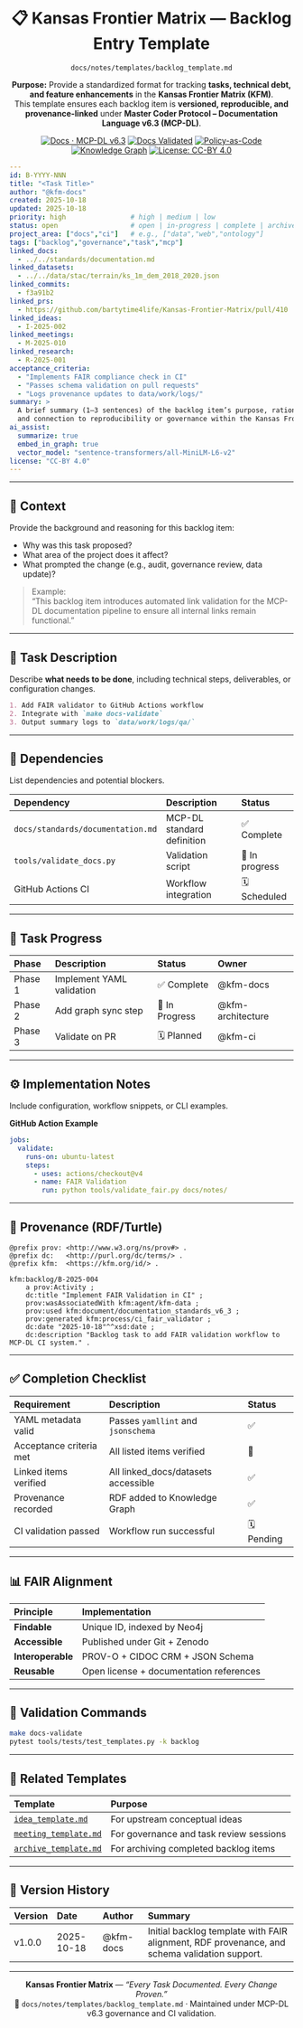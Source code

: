 <div align="center">

# 📋 Kansas Frontier Matrix — **Backlog Entry Template**  
`docs/notes/templates/backlog_template.md`

**Purpose:** Provide a standardized format for tracking **tasks, technical debt, and feature enhancements** in the **Kansas Frontier Matrix (KFM)**.  
This template ensures each backlog item is **versioned, reproducible, and provenance-linked** under **Master Coder Protocol – Documentation Language v6.3 (MCP-DL)**.

[![Docs · MCP-DL v6.3](https://img.shields.io/badge/Docs-MCP--DL%20v6.3-blue)](../../standards/documentation.md)
[![Docs Validated](https://img.shields.io/badge/docs-validated-brightgreen?logo=github)](../../../.github/workflows/docs-validate.yml)
[![Policy-as-Code](https://img.shields.io/badge/policy-OPA%2FConftest-purple)](../../../.github/workflows/policy-check.yml)
[![Knowledge Graph](https://img.shields.io/badge/Linked-Knowledge%20Graph-green)](../../architecture/knowledge-graph.md)
[![License: CC-BY 4.0](https://img.shields.io/badge/License-CC--BY%204.0-green)](../../../LICENSE)

</div>

```yaml
---
id: B-YYYY-NNN
title: "<Task Title>"
author: "@kfm-docs"
created: 2025-10-18
updated: 2025-10-18
priority: high                # high | medium | low
status: open                  # open | in-progress | complete | archived
project_area: ["docs","ci"]   # e.g., ["data","web","ontology"]
tags: ["backlog","governance","task","mcp"]
linked_docs:
  - ../../standards/documentation.md
linked_datasets:
  - ../../data/stac/terrain/ks_1m_dem_2018_2020.json
linked_commits:
  - f3a91b2
linked_prs:
  - https://github.com/bartytime4life/Kansas-Frontier-Matrix/pull/410
linked_ideas:
  - I-2025-002
linked_meetings:
  - M-2025-010
linked_research:
  - R-2025-001
acceptance_criteria:
  - "Implements FAIR compliance check in CI"
  - "Passes schema validation on pull requests"
  - "Logs provenance updates to data/work/logs/"
summary: >
  A brief summary (1–3 sentences) of the backlog item’s purpose, rationale,
  and connection to reproducibility or governance within the Kansas Frontier Matrix.
ai_assist:
  summarize: true
  embed_in_graph: true
  vector_model: "sentence-transformers/all-MiniLM-L6-v2"
license: "CC-BY 4.0"
---
```

---

## 🧭 Context

Provide the background and reasoning for this backlog item:
- Why was this task proposed?
- What area of the project does it affect?
- What prompted the change (e.g., audit, governance review, data update)?

> Example:  
> “This backlog item introduces automated link validation for the MCP-DL documentation pipeline to ensure all internal links remain functional.”

---

## 🧩 Task Description

Describe **what needs to be done**, including technical steps, deliverables, or configuration changes.

```markdown
1. Add FAIR validator to GitHub Actions workflow
2. Integrate with `make docs-validate`
3. Output summary logs to `data/work/logs/qa/`
```

---

## 🧠 Dependencies

List dependencies and potential blockers.

| Dependency | Description | Status |
| :-- | :-- | :-- |
| `docs/standards/documentation.md` | MCP-DL standard definition | ✅ Complete |
| `tools/validate_docs.py` | Validation script | 🔄 In progress |
| GitHub Actions CI | Workflow integration | 🗓️ Scheduled |

---

## 🧮 Task Progress

| Phase | Description | Status | Owner |
| :-- | :-- | :-- | :-- |
| Phase 1 | Implement YAML validation | ✅ Complete | @kfm-docs |
| Phase 2 | Add graph sync step | 🔄 In Progress | @kfm-architecture |
| Phase 3 | Validate on PR | 🗓️ Planned | @kfm-ci |

---

## ⚙️ Implementation Notes

Include configuration, workflow snippets, or CLI examples.

**GitHub Action Example**
```yaml
jobs:
  validate:
    runs-on: ubuntu-latest
    steps:
      - uses: actions/checkout@v4
      - name: FAIR Validation
        run: python tools/validate_fair.py docs/notes/
```

---

## 🧾 Provenance (RDF/Turtle)

```turtle
@prefix prov: <http://www.w3.org/ns/prov#> .
@prefix dc:   <http://purl.org/dc/terms/> .
@prefix kfm:  <https://kfm.org/id/> .

kfm:backlog/B-2025-004
    a prov:Activity ;
    dc:title "Implement FAIR Validation in CI" ;
    prov:wasAssociatedWith kfm:agent/kfm-data ;
    prov:used kfm:document/documentation_standards_v6_3 ;
    prov:generated kfm:process/ci_fair_validator ;
    dc:date "2025-10-18"^^xsd:date ;
    dc:description "Backlog task to add FAIR validation workflow to MCP-DL CI system." .
```

---

## ✅ Completion Checklist

| Requirement | Description | Status |
| :-- | :-- | :-- |
| YAML metadata valid | Passes `yamllint` and `jsonschema` | ✅ |
| Acceptance criteria met | All listed items verified | 🔄 |
| Linked items verified | All linked_docs/datasets accessible | ✅ |
| Provenance recorded | RDF added to Knowledge Graph | ✅ |
| CI validation passed | Workflow run successful | 🗓️ Pending |

---

## 📊 FAIR Alignment

| Principle | Implementation |
| :-- | :-- |
| **Findable** | Unique ID, indexed by Neo4j |
| **Accessible** | Published under Git + Zenodo |
| **Interoperable** | PROV-O + CIDOC CRM + JSON Schema |
| **Reusable** | Open license + documentation references |

---

## 🤖 Validation Commands

```bash
make docs-validate
pytest tools/tests/test_templates.py -k backlog
```

---

## 📎 Related Templates

| Template | Purpose |
| :-- | :-- |
| [`idea_template.md`](idea_template.md) | For upstream conceptual ideas |
| [`meeting_template.md`](meeting_template.md) | For governance and task review sessions |
| [`archive_template.md`](archive_template.md) | For archiving completed backlog items |

---

## 📅 Version History

| Version | Date | Author | Summary |
| :-- | :-- | :-- | :-- |
| v1.0.0 | 2025-10-18 | @kfm-docs | Initial backlog template with FAIR alignment, RDF provenance, and schema validation support. |

---

<div align="center">

**Kansas Frontier Matrix** — *“Every Task Documented. Every Change Proven.”*  
📍 `docs/notes/templates/backlog_template.md` · Maintained under MCP-DL v6.3 governance and CI validation.

</div>
